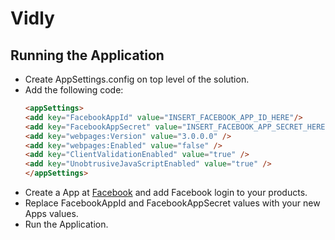 ﻿# Vidly


## Running the Application

* Create AppSettings.config on top level of the solution.
* Add the following code: 
  ```html
  <appSettings>
  <add key="FacebookAppId" value="INSERT_FACEBOOK_APP_ID_HERE"/>
  <add key="FacebookAppSecret" value="INSERT_FACEBOOK_APP_SECRET_HERE"/>
  <add key="webpages:Version" value="3.0.0.0" />
  <add key="webpages:Enabled" value="false" />
  <add key="ClientValidationEnabled" value="true" />
  <add key="UnobtrusiveJavaScriptEnabled" value="true" />
  </appSettings>
  ```
* Create a App at [Facebook](https://developers.facebook.com) and add Facebook login to your products.
* Replace FacebookAppId and FacebookAppSecret values with your new Apps values.
* Run the Application.